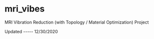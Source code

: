 # mri_vibes
MRI Vibration Reduction (with Topology / Material Optimization) Project

Updated ----- 12/30/2020